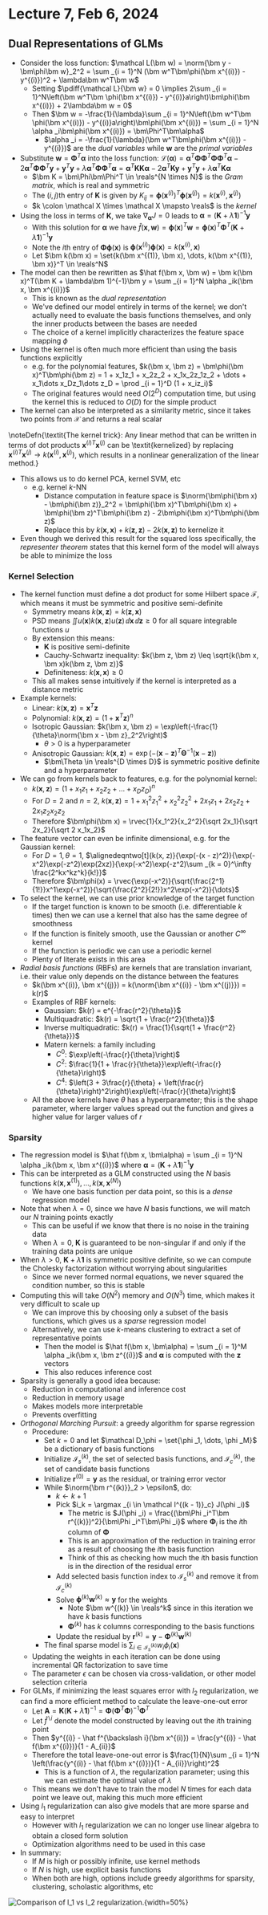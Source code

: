 # Lecture 7, Feb 6, 2024

## Dual Representations of GLMs

* Consider the loss function: $\mathcal L(\bm w) = \norm{\bm y - \bm\phi\bm w}_2^2 = \sum _{i = 1}^N (\bm w^T\bm\phi(\bm x^{(i)}) - y^{(i)})^2 + \lambda\bm w^T\bm w$
	* Setting $\pdiff{\mathcal L}{\bm w} = 0 \implies 2\sum _{i = 1}^N\left(\bm w^T\bm \phi(\bm x^{(i)}) - y^{(i)}a\right)\bm\phi(\bm x^{(i)}) + 2\lambda\bm w = 0$
	* Then $\bm w = -\frac{1}{\lambda}\sum _{i = 1}^N\left(\bm w^T\bm \phi(\bm x^{(i)}) - y^{(i)}a\right)\bm\phi(\bm x^{(i)}) = \sum _{i = 1}^N \alpha _i\bm\phi(\bm x^{(i)}) = \bm\Phi^T\bm\alpha$
		* $\alpha _i = -\frac{1}{\lambda}(\bm w^T\bm\phi(\bm x^{(i)}) - y^{(i)})$ are the *dual variables* while $\bm w$ are the *primal variables*
* Substitute $\bm w = \bm\Phi^T\bm\alpha$ into the loss function: $\mathcal L(\bm \alpha) = \bm\alpha^T\bm\Phi\bm\Phi^T\bm\Phi\bm\Phi^T\bm\alpha - 2\bm\alpha^T\bm\Phi\bm\Phi^T\bm y + \bm y^T\bm y + \lambda\bm\alpha^T\bm\Phi\bm\Phi^T\bm\alpha = \bm\alpha^T\bm K\bm K\bm\alpha - 2\bm\alpha^T\bm K\bm y + \bm y^T\bm y + \lambda\bm\alpha^T\bm K\bm\alpha$
	* $\bm K = \bm\Phi\bm\Phi^T \in \reals^{N \times N}$ is the *Gram matrix*, which is real and symmetric
	* The $(i, j)$th entry of $\bm K$ is given by $K_{ij} = \bm\phi(\bm x^{(i)})^T\bm\phi(\bm x^{(j)}) = k(\bm x^{(i)}, \bm x^{(j)})$
	* $k \colon \mathcal X \times \mathcal X \mapsto \reals$ is the *kernel*
* Using the loss in terms of $\bm K$, we take $\nabla _{\bm\alpha}J = 0$ leads to $\bm\alpha = (\bm K + \lambda\bm 1)^{-1}\bm y$
	* With this solution for $\bm\alpha$ we have $\hat f(\bm x, \bm w) = \bm\phi(\bm x)^T\bm w = \bm\phi(\bm x)^T\bm\Phi^T(\bm K + \lambda\bm 1)^{-1}\bm y$
	* Note the $i$th entry of $\bm\Phi\bm\phi(\bm x)$ is $\bm\phi(\bm x^{(i)})\bm\phi(\bm x) = k(\bm x^{(i)}, \bm x)$
	* Let $\bm k(\bm x) = \set{k(\bm x^{(1)}, \bm x), \dots, k(\bm x^{(1)}, \bm x)}^T \in \reals^N$
* The model can then be rewritten as $\hat f(\bm x, \bm w) = \bm k(\bm x)^T(\bm K + \lambda\bm 1)^{-1}\bm y = \sum _{i = 1}^N \alpha _ik(\bm x, \bm x^{(i)})$
	* This is known as the *dual representation*
	* We've defined our model entirely in terms of the kernel; we don't actually need to evaluate the basis functions themselves, and only the inner products between the bases are needed
	* The choice of a kernel implicitly characterizes the feature space mapping $\phi$
* Using the kernel is often much more efficient than using the basis functions explicitly
	* e.g. for the polynomial features, $k(\bm x, \bm z) = \bm\phi(\bm x)^T\bm\phi(\bm z) = 1 + x_1z_1 + x_2z_2 + x_1x_2z_1z_2 + \dots + x_1\dots x_Dz_1\dots z_D = \prod _{i = 1}^D (1 + x_iz_i)$
	* The original features would need $O(2^D)$ computation time, but using the kernel this is reduced to $O(D)$ for the simple product
* The kernel can also be interpreted as a similarity metric, since it takes two points from $\mathcal X$ and returns a real scalar

\noteDefn{\textit{The kernel trick}: Any linear method that can be written in terms of dot products ${\bm x^{(i)}}^T\bm x^{(j)}$ can be \textit{kernelized} by replacing ${\bm x^{(i)}}^T\bm x^{(j)} \to k(\bm x^{(i)}, \bm x^{(j)})$, which results in a nonlinear generalization of the linear method.}

* This allows us to do kernel PCA, kernel SVM, etc
	* e.g. kernel $k$-NN
		* Distance computation in feature space is $\norm{\bm\phi(\bm x) - \bm\phi(\bm z)}_2^2 = \bm\phi(\bm x)^T\bm\phi(\bm x) + \bm\phi(\bm z)^T\bm\phi(\bm z) - 2\bm\phi(\bm x)^T\bm\phi(\bm z)$
		* Replace this by $k(\bm x, \bm x) + k(\bm z, \bm z) - 2k(\bm x, \bm z)$ to kernelize it
* Even though we derived this result for the squared loss specifically, the *representer theorem* states that this kernel form of the model will always be able to minimize the loss

### Kernel Selection

* The kernel function must define a dot product for some Hilbert space $\mathcal F$, which means it must be symmetric and positive semi-definite
	* Symmetry means $k(\bm x, \bm z) = k(\bm z, \bm x)$
	* PSD means $\iint u(\bm x)k(\bm x, \bm z)u(\bm z)\,\dd\bm x\,\dd\bm z \geq 0$ for all square integrable functions $u$
	* By extension this means:
		* $\bm K$ is positive semi-definite
		* Cauchy-Schwartz inequality: $k(\bm z, \bm z) \leq \sqrt{k(\bm x, \bm x)k(\bm z, \bm z)}$
		* Definiteness: $k(\bm x, \bm x) \geq 0$
	* This all makes sense intuitively if the kernel is interpreted as a distance metric
* Example kernels:
	* Linear: $k(\bm x, \bm z) = \bm x^T\bm z$
	* Polynomial: $k(\bm x, \bm z) = (1 + \bm x^T\bm z)^n$
	* Isotropic Gaussian: $k(\bm x, \bm z) = \exp\left(-\frac{1}{\theta}\norm{\bm x - \bm z}_2^2\right)$
		* $\theta > 0$ is a hyperparameter
	* Anisotropic Gaussian: $k(\bm x, \bm z) = \exp(-(\bm x - \bm z)^T\bm\Theta^{-1}(\bm x - \bm z))$
		* $\bm\Theta \in \reals^{D \times D}$ is symmetric positive definite and a hyperparameter
* We can go from kernels back to features, e.g. for the polynomial kernel:
	* $k(\bm x, \bm z) = (1 + x_1z_1 + x_2z_2 + \dots + x_Dz_D)^n$
	* For $D = 2$ and $n = 2$, $k(\bm x, \bm z) = 1 + x_1^2z_1^2 + x_2^2z_2^2 + 2x_1z_1 + 2x_2z_2 + 2x_1z_2x_2z_2$
	* Therefore $\bm\phi(\bm x) = \rvec{1}{x_1^2}{x_2^2}{\sqrt 2x_1}{\sqrt 2x_2}{\sqrt 2 x_1x_2}$
* The feature vector can even be infinite dimensional, e.g. for the Gaussian kernel:
	* For $D = 1, \theta = 1$, $\alignedeqntwo[t]{k(x, z)}{\exp(-(x - z)^2)}{\exp(-x^2)\exp(-z^2)\exp(2xz)}{\exp(-x^2)\exp(-z^2)\sum _{k = 0}^\infty \frac{2^kx^kz^k}{k!}}$
	* Therefore $\bm\phi(x) = \rvec{\exp(-x^2)}{\sqrt{\frac{2^1}{1!}}x^1\exp(-x^2)}{\sqrt{\frac{2^2}{2!}}x^2\exp(-x^2)}{\dots}$
* To select the kernel, we can use prior knowledge of the target function
	* If the target function is known to be smooth (i.e. differentiable $k$ times) then we can use a kernel that also has the same degree of smoothness
	* If the function is finitely smooth, use the Gaussian or another $C^\infty$ kernel
	* If the function is periodic we can use a periodic kernel
	* Plenty of literate exists in this area
* *Radial basis functions* (RBFs) are kernels that are translation invariant, i.e. their value only depends on the distance between the features
	* $k(\bm x^{(i)}, \bm x^{(j)}) = k(\norm{\bm x^{(i)} - \bm x^{(j)}}) = k(r)$
	* Examples of RBF kernels:
		* Gaussian: $k(r) = e^{-\frac{r^2}{\theta}}$
		* Multiquadratic: $k(r) = \sqrt{1 + \frac{r^2}{\theta}}$
		* Inverse multiquadratic: $k(r) = \frac{1}{\sqrt{1 + \frac{r^2}{\theta}}}$
		* Matern kernels: a family including
			* $C^0$: $\exp\left(-\frac{r}{\theta}\right)$
			* $C^2$: $\frac{1}{1 + \frac{r}{\theta}}\exp\left(-\frac{r}{\theta}\right)$
			* $C^4$: $\left(3 + 3\frac{r}{\theta} + \left(\frac{r}{\theta}\right)^2\right)\exp\left(-\frac{r}{\theta}\right)$
	* All the above kernels have $\theta$ has a hyperparameter; this is the shape parameter, where larger values spread out the function and gives a higher value for larger values of $r$

### Sparsity

* The regression model is $\hat f(\bm x, \bm\alpha) = \sum _{i = 1}^N \alpha _ik(\bm x, \bm x^{(i)})$ where $\bm\alpha = (\bm K + \lambda\bm 1)^{-1}\bm y$
* This can be interpreted as a GLM constructed using the $N$ basis functions $k(\bm x, \bm x^{(1)}), \dots, k(\bm x, \bm x^{(N)})$
	* We have one basis function per data point, so this is a *dense* regression model
* Note that when $\lambda = 0$, since we have $N$ basis functions, we will match our $N$ training points exactly
	* This can be useful if we know that there is no noise in the training data
	* When $\lambda = 0$, $\bm K$ is guaranteed to be non-singular if and only if the training data points are unique
* When $\lambda > 0$, $\bm K + \lambda\bm 1$ is symmetric positive definite, so we can compute the Cholesky factorization without worrying about singularities
	* Since we never formed normal equations, we never squared the condition number, so this is stable
* Computing this will take $O(N^2)$ memory and $O(N^3)$ time, which makes it very difficult to scale up
	* We can improve this by choosing only a subset of the basis functions, which gives us a *sparse* regression model
	* Alternatively, we can use $k$-means clustering to extract a set of representative points
		* Then the model is $\hat f(\bm x, \bm\alpha) = \sum _{i = 1}^M \alpha _ik(\bm x, \bm z^{(i)})$ and $\bm\alpha$ is computed with the $\bm z$ vectors
		* This also reduces inference cost
* Sparsity is generally a good idea because:
	* Reduction in computational and inference cost
	* Reduction in memory usage
	* Makes models more interpretable
	* Prevents overfitting
* *Orthogonal Marching Pursuit*: a greedy algorithm for sparse regression
	* Procedure:
		* Set $k = 0$ and let $\mathcal D_\phi = \set{\phi _1, \dots, \phi _M}$ be a dictionary of basis functions
		* Initialize $\mathcal I_s^{(k)}$, the set of selected basis functions, and $\mathcal I_c^{(k)}$, the set of candidate basis functions
		* Initialize $\bm r^{(0)} = \bm y$ as the residual, or training error vector
		* While $\norm{\bm r^{(k)}}_2 > \epsilon$, do:
			* $k \leftarrow k + 1$
			* Pick $i_k = \argmax _{i \in \mathcal I^{(k - 1)}_c} J(\phi _i)$
				* The metric is $J(\phi _i) = \frac{(\bm\Phi _i^T\bm r^{(k)})^2}{\bm\Phi _i^T\bm\Phi _i}$ where $\bm\Phi _i$ is the $i$th column of $\bm\Phi$
				* This is an approximation of the reduction in training error as a result of choosing the $i$th basis function
				* Think of this as checking how much the $i$th basis function is in the direction of the residual error
			* Add selected basis function index to $\mathcal I_s^{(k)}$ and remove it from $\mathcal I_c^{(k)}$
			* Solve $\bm\phi^{(k)}\bm w^{(k)} \approx \bm y$ for the weights
				* Note $\bm w^{(k)} \in \reals^k$ since in this iteration we have $k$ basis functions
				* $\bm\Phi^{(k)}$ has $k$ columns corresponding to the basis functions
			* Update the residual by $\bm r^{(k)} = \bm y - \bm\Phi^{(k)}\bm w^{(k)}$
		* The final sparse model is $\sum _{i \in \mathcal I^{(k)}_s} w_i\phi _i(\bm x)$
	* Updating the weights in each iteration can be done using incremental QR factorization to save time
	* The parameter $\epsilon$ can be chosen via cross-validation, or other model selection criteria
* For GLMs, if minimizing the least squares error with $l_2$ regularization, we can find a more efficient method to calculate the leave-one-out error
	* Let $\bm A = \bm K(\bm K + \lambda\bm 1)^{-1} = \bm\Phi(\bm\Phi^T\bm\Phi)^{-1}\bm\Phi^T$
	* Let $\hat f^{\backslash i}$ denote the model constructed by leaving out the $i$th training point
	* Then $y^{(i)} - \hat f^{\backslash i}(\bm x^{(i)}) = \frac{y^{(i)} - \hat f(\bm x^{(i)})}{1 - A_{ii}}$
	* Therefore the total leave-one-out error is $\frac{1}{N}\sum _{i = 1}^N \left(\frac{y^{(i)} - \hat f(\bm x^{(i)})}{1 - A_{ii}}\right)^2$
		* This is a function of $\lambda$, the regularization parameter; using this we can estimate the optimal value of $\lambda$
	* This means we don't have to train the model $N$ times for each data point we leave out, making this much more efficient
* Using $l_1$ regularization can also give models that are more sparse and easy to interpret
	* However with $l_1$ regularization we can no longer use linear algebra to obtain a closed form solution
	* Optimization algorithms need to be used in this case
* In summary:
	* If $M$ is high or possibly infinite, use kernel methods
	* If $N$ is high, use explicit basis functions
	* When both are high, options include greedy algorithms for sparsity, clustering, scholastic algorithms, etc

![Comparison of $l_1$ vs $l_2$ regularization.](./imgs/lec7_1.png){width=50%}

